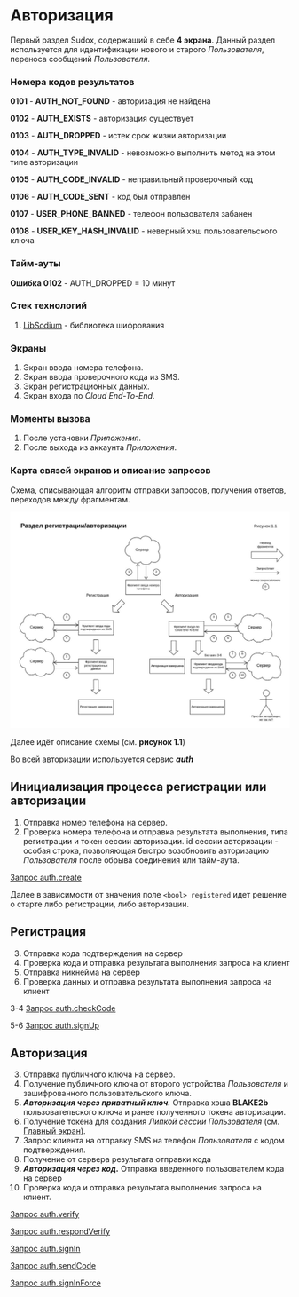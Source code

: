 # Авторизация
Первый раздел Sudox, содержащий в себе **4 экрана**. Данный раздел используется для идентификации нового и старого *Пользователя*, переноса сообщений *Пользователя*.

### Номера кодов результатов


**0101** - **AUTH_NOT_FOUND** - авторизация не найдена

**0102** - **AUTH_EXISTS** - авторизация существует

**0103** - **AUTH_DROPPED** - истек срок жизни авторизации

**0104** - **AUTH_TYPE_INVALID** - невозможно выполнить метод на этом типе авторизации

**0105** - **AUTH_CODE_INVALID** - неправильный проверочный код

**0106** - **AUTH_CODE_SENT** - код был отправлен

**0107** - **USER_PHONE_BANNED** - телефон пользователя забанен

**0108** - **USER_KEY_HASH_INVALID** - неверный хэш пользовательского ключа


### Тайм-ауты
**Ошибка 0102** - AUTH_DROPPED = 10 минут

### Стек технологий
1. [LibSodium](https://libsodium.gitbook.io/) - библиотека шифрования


### Экраны
1. Экран ввода номера телефона.
2. Экран ввода проверочного кода из SMS.
3. Экран регистрационных данных.
4. Экран входа по *Cloud End-To-End*.

### Моменты вызова
1. После установки *Приложения*.
2. После выхода из аккаунта *Приложения*.


### Карта связей экранов и описание запросов
Схема, описывающая алгоритм отправки запросов, получения ответов, переходов между фрагментам.

![Авторизация](/images/auth_sheme.jpg)

Далее идёт описание схемы (см. **рисунок 1.1**)

Во всей авторизации используется сервис ***auth***

## Инициализация процесса регистрации или авторизации
1. Отправка номер телефона на сервер.
2. Проверка номера телефона и отправка результата выполнения, типа регистрации и токен сессии авторизации.
id сессии авторизации - особая строка, позволяющая быстро возобновить авторизацию *Пользователя* после обрыва соединения или тайм-аута.

[Запрос auth.create](requests/create.md)

Далее в зависимости от значения поле `<bool> registered` идет решение о старте либо регистрации, либо авторизации.

## Регистрация
3. Отправка кода подтверждения на сервер
4. Проверка кода и отправка результата выполнения запроса на клиент
5. Отправка никнейма на сервер
6. Проверка данных и отправка результата выполнения запроса на клиент

3-4 [Запрос auth.checkCode](requests/check_code.md)

5-6 [Запрос auth.signUp](requests/sign_up.md)

## Авторизация
3. Отправка публичного ключа на сервер.
4. Получение публичного ключа от второго устройства *Пользователя* и зашифрованного пользовательского ключа.
5. ***Авторизация через приватный ключ.*** Отправка хэша **BLAKE2b** пользовательского ключа и ранее полученного токена авторизации. 
6. Получение токена для создания *Липкой сессии* *Пользователя* (см. [Главный экран]()).
7. Запрос клиента на отправку SMS на телефон *Пользователя* с кодом подтверждения.
8. Получение от сервера результата отправки кода
9. ***Авторизация через код.*** Отправка введенного пользователем кода на сервер
10. Проверка кода и отправка результата выполнения запроса на клиент.

[Запрос auth.verify](requests/verify.md)

[Запрос auth.respondVerify](requests/accept_verify.md)

[Запрос auth.signIn](requests/sign_in.md)

[Запрос auth.sendCode](requests/send_code.md)

[Запрос auth.signInForce](requests/sign_in_force.md)